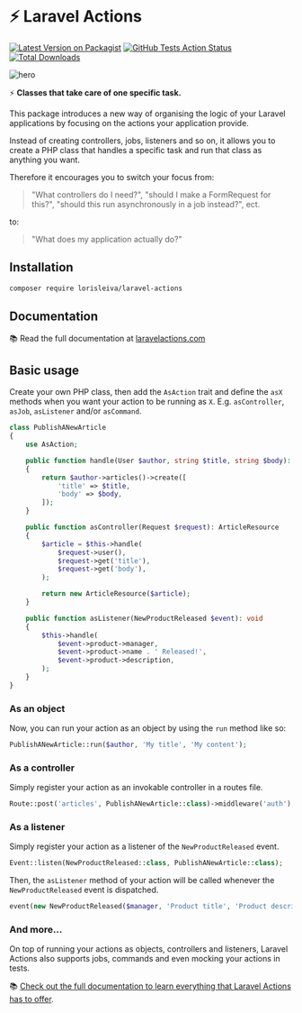 # ⚡️ Laravel Actions

[![Latest Version on Packagist](https://img.shields.io/packagist/v/lorisleiva/laravel-actions.svg)](https://packagist.org/packages/lorisleiva/laravel-actions)
[![GitHub Tests Action Status](https://img.shields.io/github/workflow/status/lorisleiva/laravel-actions/Tests?label=tests)](https://github.com/lorisleiva/laravel-actions/actions?query=workflow%3ATests+branch%3Anext)
[![Total Downloads](https://img.shields.io/packagist/dt/lorisleiva/laravel-actions.svg)](https://packagist.org/packages/lorisleiva/laravel-actions)

![hero](https://user-images.githubusercontent.com/3642397/104024620-4e572400-51bb-11eb-97fc-c2692b16eaa7.png)

⚡ **Classes that take care of one specific task.**

This package introduces a new way of organising the logic of your Laravel applications by focusing on the actions your application provide.

Instead of creating controllers, jobs, listeners and so on, it allows you to create a PHP class that handles a specific task and run that class as anything you want.

Therefore it encourages you to switch your focus from:

> "What controllers do I need?", "should I make a FormRequest for this?", "should this run asynchronously in a job instead?", ect.

to:

> "What does my application actually do?"

## Installation

```bash
composer require lorisleiva/laravel-actions
```

## Documentation

:books: Read the full documentation at [laravelactions.com](https://laravelactions.com/)

## Basic usage

Create your own PHP class, then add the `AsAction` trait and define the `asX` methods when you want your action to be running as `X`. E.g. `asController`, `asJob`, `asListener` and/or `asCommand`.

``` php
class PublishANewArticle
{
    use AsAction;

    public function handle(User $author, string $title, string $body): Article
    {
        return $author->articles()->create([
            'title' => $title,
            'body' => $body,
        ]);
    }

    public function asController(Request $request): ArticleResource
    {
        $article = $this->handle(
            $request->user(),
            $request->get('title'),
            $request->get('body'),
        );

        return new ArticleResource($article);
    }

    public function asListener(NewProductReleased $event): void
    {
        $this->handle(
            $event->product->manager,
            $event->product->name . ' Released!',
            $event->product->description,
        );
    }
}
```

### As an object

Now, you can run your action as an object by using the `run` method like so:

```php
PublishANewArticle::run($author, 'My title', 'My content');
```

### As a controller

Simply register your action as an invokable controller in a routes file.

```php
Route::post('articles', PublishANewArticle::class)->middleware('auth');
```

### As a listener

Simply register your action as a listener of the `NewProductReleased` event.

```php
Event::listen(NewProductReleased::class, PublishANewArticle::class);
```

Then, the `asListener` method of your action will be called whenever the `NewProductReleased` event is dispatched.

```php
event(new NewProductReleased($manager, 'Product title', 'Product description'));
```

### And more...

On top of running your actions as objects, controllers and listeners, Laravel Actions also supports jobs, commands and even mocking your actions in tests.

📚 [Check out the full documentation to learn everything that Laravel Actions has to offer](https://laravelactions.com/).
